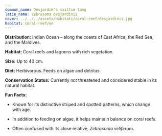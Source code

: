 ```yaml
---
common_name: Desjardin’s sailfin tang
latin_name: Zebrasoma desjardinii
cover: ../../../assets/Habitati/coral-reef/desjardinii.jpg
habitat: coral-reef/en
---
```

**Distribution:** Indian Ocean – along the coasts of East Africa, the Red Sea, and the Maldives.

**Habitat:** Coral reefs and lagoons with rich vegetation.

**Size:** Up to 40 cm.

**Diet:** Herbivorous. Feeds on algae and detritus.

**Conservation Status:** Currently not threatened and considered stable in its natural habitat.

**Fun Facts:**
- Known for its distinctive striped and spotted patterns, which change with age.

- In addition to feeding on algae, it helps maintain balance on coral reefs.

- Often confused with its close relative, *Zebrasoma veliferum*.
